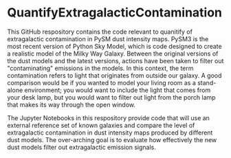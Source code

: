 # QuantifyExtragalacticContamination

This GitHub respository contains the code relevant to quanitify of extragalactic contamination in PySM dust intensity maps. PySM3 is the most recent version of Python Sky Model, which is code designed to create a realistic model of the Milky Way Galaxy. Between the original versions of the dust models and the latest versions, actions have been taken to filter out "contaminating" emissions in the models. In this context, the term contamination refers to light that originates from outside our galaxy. A good comparison would be if you wanted to model your living room as a stand-alone environment; you would want to include the light that comes from your desk lamp, but you would want to filter out light from the porch lamp that makes its way through the open window. 

The Jupyter Notebooks in this respository provide code that will use an external reference set of known galaxies and compare the level of extragalactic contamination in dust intensity maps produced by different dust models. The over-arching goal is to evaluate how effectively the new dust models filter out extragalactic emission signals. 
